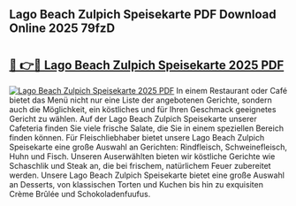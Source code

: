 ## Lago Beach Zulpich Speisekarte PDF Download Online 2025 79fzD

# <h2><a href="http://gcddvbm.nevu.top/?p=Lago+Beach+Zulpich+Speisekarte">🔗 👉🔴 Lago Beach Zulpich Speisekarte 2025 PDF</a></h2>

[![Lago Beach Zulpich Speisekarte 2025 PDF](https://i.imgur.com/dBaPXMq.png)](http://gcddvbm.nevu.top/?p=Lago+Beach+Zulpich+Speisekarte)
In einem Restaurant oder Café bietet das Menü nicht nur eine Liste der angebotenen Gerichte, sondern auch die Möglichkeit, ein köstliches und für Ihren Geschmack geeignetes Gericht zu wählen. Auf der Lago Beach Zulpich Speisekarte unserer Cafeteria finden Sie viele frische Salate, die Sie in einem speziellen Bereich finden können. Für Fleischliebhaber bietet unsere Lago Beach Zulpich Speisekarte eine große Auswahl an Gerichten: Rindfleisch, Schweinefleisch, Huhn und Fisch. Unseren Auserwählten bieten wir köstliche Gerichte wie Schaschlik und Steak an, die bei frischem, natürlichem Feuer zubereitet werden. Unsere Lago Beach Zulpich Speisekarte bietet eine große Auswahl an Desserts, von klassischen Torten und Kuchen bis hin zu exquisiten Crème Brûlée und Schokoladenfuufus.
